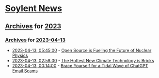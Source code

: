 # [Soylent News](../../../README.md)

## [Archives](../../index.md) for [2023](../index.md)

### [Archives](../../index.md) for [2023-04-13](index.md)

* [2023-04-13, 05:45:00](https://soylentnews.org/article.pl?sid=23/04/12/0312255&from=rss) - [Open Source is Fueling the Future of Nuclear Physics](https://soylentnews.org/article.pl?sid=23/04/12/0312255&from=rss)
* [2023-04-13, 02:58:00](https://soylentnews.org/article.pl?sid=23/04/12/0230206&from=rss) - [The Hottest New Climate Technology is Bricks](https://soylentnews.org/article.pl?sid=23/04/12/0230206&from=rss)
* [2023-04-13, 00:14:00](https://soylentnews.org/article.pl?sid=23/04/12/0212246&from=rss) - [Brace Yourself for a Tidal Wave of ChatGPT Email Scams](https://soylentnews.org/article.pl?sid=23/04/12/0212246&from=rss)

